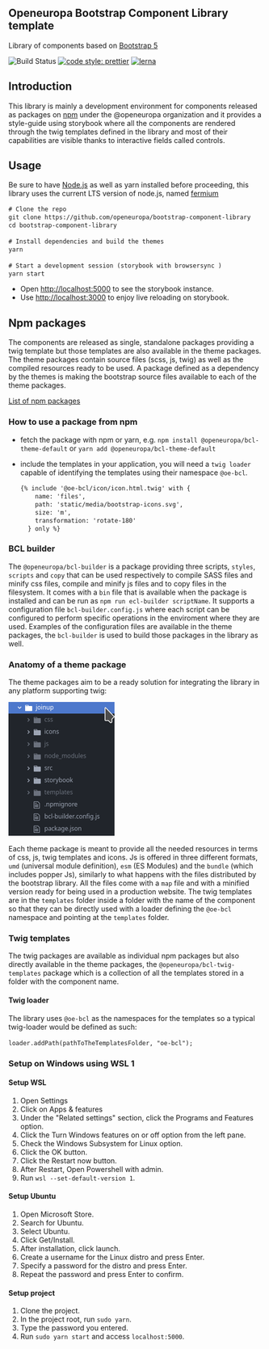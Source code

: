 ## Openeuropa Bootstrap Component Library template

Library of components based on [Bootstrap 5](https://github.com/twbs/bootstrap/tree/v5.0.1)

![Build Status](https://github.com/openeuropa/bootstrap-component-library/actions/workflows/ci.yml/badge.svg)
[![code style: prettier](https://img.shields.io/badge/code_style-prettier-ff69b4.svg?style=flat-square)](https://github.com/prettier/prettier)
[![lerna](https://img.shields.io/badge/maintained%20with-lerna-cc00ff.svg)](https://lernajs.io/)

## Introduction

This library is mainly a development environment for components released as
packages on [npm](https://npmjs.org) under the @openeuropa organization and it
provides a style-guide using storybook where all the components are rendered
through the twig templates defined in the library and most of their capabilities
are visible thanks to interactive fields called controls.

## Usage

Be sure to have [Node.js](https://nodejs.org/) as well as yarn installed before
proceeding, this library uses the current LTS version of node.js, named
[fermium](https://nodejs.org/download/release/latest-fermium/)

```shell
# Clone the repo
git clone https://github.com/openeuropa/bootstrap-component-library
cd bootstrap-component-library

# Install dependencies and build the themes
yarn

# Start a development session (storybook with browsersync )
yarn start
```

- Open <http://localhost:5000> to see the storybook instance.
- Use <http://localhost:3000> to enjoy live reloading on storybook.

## Npm packages

The components are released as single, standalone packages providing a twig
template but those templates are also available in the theme packages.
The theme packages contain source files (scss, js, twig) as well as the compiled
resources ready to be used.
A package defined as a dependency by the themes is making the bootstrap source
files available to each of the theme packages.

[List of npm packages](docs/packages.md)

### How to use a package from npm

- fetch the package with npm or yarn, e.g.
  `npm install @openeuropa/bcl-theme-default` or
  `yarn add @openeuropa/bcl-theme-default`
- include the templates in your application, you will need a `twig loader`
  capable of identifying the templates using their namespace `@oe-bcl`.

  ```twig
  {% include '@oe-bcl/icon/icon.html.twig' with {
      name: 'files',
      path: 'static/media/bootstrap-icons.svg',
      size: 'm',
      transformation: 'rotate-180'
    } only %}

  ```

### BCL builder

The `@openeuropa/bcl-builder` is a package providing three scripts, `styles`, `scripts`
and `copy` that can be used respectively to compile SASS files and minify css
files, compile and minify js files and to copy files in the filesystem.
It comes with a `bin` file that is available when the package is installed and
can be run as `npm run ecl-builder scriptName`.
It supports a configuration file `bcl-builder.config.js` where each script can
be configured to perform specific operations in the enviroment where they are
used.
Examples of the configuration files are available in the theme packages, the
`bcl-builder` is used to build those packages in the library as well.

### Anatomy of a theme package

The theme packages aim to be a ready solution for integrating the library
in any platform supporting twig:

![default theme](docs/bcl-theme.png)

Each theme package is meant to provide all the needed resources in terms of css,
js, twig templates and icons.
Js is offered in three different formats, `umd` (universal module definition),
`esm` (ES Modules) and the `bundle`  (which includes popper Js), similarly to
what happens with the files distributed by the bootstrap library.
All the files come with a `map` file and with a minified version ready for being
used in a production website.
The twig templates are in the `templates` folder inside a folder with the name
of the component so that they can be directly used with a loader defining the
`@oe-bcl` namespace and pointing at the `templates` folder.

### Twig templates

The twig packages are available as individual npm packages but also directly
available in the theme packages, the `@openeuropa/bcl-twig-templates` package
which is a collection of all the templates stored in a folder with the component
name.

#### Twig loader

The library uses `@oe-bcl` as the namespaces for the templates so a typical
twig-loader would be defined as such:

`loader.addPath(pathToTheTemplatesFolder, "oe-bcl");`

### Setup on Windows using WSL 1

#### Setup WSL

1. Open Settings
2. Click on Apps & features
3. Under the "Related settings" section, click the Programs and Features option.
4. Click the Turn Windows features on or off option from the left pane.
5. Check the Windows Subsystem for Linux option.
6. Click the OK button.
7. Click the Restart now button.
8. After Restart, Open Powershell with admin.
9. Run `wsl --set-default-version 1`.

#### Setup Ubuntu

1. Open Microsoft Store.
2. Search for Ubuntu.
3. Select Ubuntu.
4. Click Get/Install.
5. After installation, click launch.
6. Create a username for the Linux distro and press Enter.
7. Specify a password for the distro and press Enter.
8. Repeat the password and press Enter to confirm.

#### Setup project

1. Clone the project.
2. In the project root, run `sudo yarn`.
3. Type the password you entered.
4. Run `sudo yarn start` and access `localhost:5000`.

```

```
